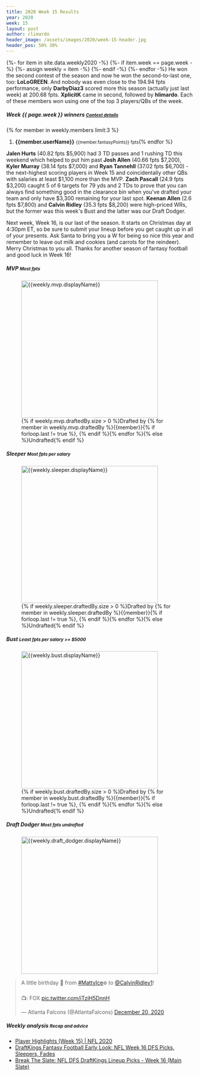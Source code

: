 ```yaml
---
title: 2020 Week 15 Results
year: 2020
week: 15
layout: post
author: climardo
header_image: /assets/images/2020/week-15-header.jpg
header_pos: 50% 30%
---
```

{%- for item in site.data.weekly2020 -%}
    {%- if item.week == page.week -%}
        {%- assign weekly = item -%}
    {%- endif -%}
{%- endfor -%}
He won the second contest of the season and now he won the second-to-last one, too: **LoLoGREEN**. And nobody was even close to the 194.94 fpts performance, only **DarbyDiaz3** scored more this season (actually just last week) at 200.68 fpts. **XplicitK** came in second, followed by **hlimardo**. Each of these members won using one of the top 3 players/QBs of the week. 

##### Week {{ page.week }} winners <small class="text-muted">[Contest details](https://www.draftkings.com/contest/gamecenter/{{weekly.contest_id}})</small>
{% for member in weekly.members limit:3 %}
1. **{{member.userName}}** <small class="text-muted">{{member.fantasyPoints}} fpts</small>{% endfor %}

**Jalen Hurts** (40.82 fpts $5,900) had 3 TD passes and 1 rushing TD this weekend which helped to put him past **Josh Allen** (40.66 fpts $7,200), **Kyler Murray** (38.14 fpts $7,000) and **Ryan Tannehll** (37.02 fpts $6,700) - the next-highest scoring players in Week 15 and coincidentally other QBs with salaries at least $1,100 more than the MVP. **Zach Pascall** (24.9 fpts $3,200) caught 5 of 6 targets for 79 yds and 2 TDs to prove that you can always find something good in the clearance bin when you've drafted your team and only have $3,300 remaining for your last spot. **Keenan Allen** (2.6 fpts $7,800) and **Calvin Ridley** (35.3 fpts $8,200) were high-priced WRs, but the former was this week's Bust and the latter was our Draft Dodger. 

Next week, Week 16, is our last of the season. It starts on Christmas day at 4:30pm ET, so be sure to submit your lineup before you get caught up in all of your presents. Ask Santa to bring you a W for being so nice this year and remember to leave out milk and cookies (and carrots for the reindeer). Merry Christmas to you all. Thanks for another season of fantasy football and good luck in Week 16!

##### MVP <small class="text-muted">Most fpts</small>
<figure class="figure">
    <img class="img-fluid" src="/assets/images/{{page.year}}/week-{{page.week}}-{{weekly.mvp.displayName | replace: ' ', '-' | escape |downcase }}.png" width="364px" alt="{{weekly.mvp.displayName}}"/>
    <figcaption class="figure-caption">{% if weekly.mvp.draftedBy.size > 0 %}Drafted by {% for member in weekly.mvp.draftedBy %}{{member}}{% if forloop.last != true %}, {% endif %}{% endfor %}{% else %}Undrafted{% endif %}</figcaption>
</figure>

##### Sleeper <small class="text-muted">Most fpts per salary</small>
<figure class="figure">
    <img class="img-fluid" src="/assets/images/{{page.year}}/week-{{page.week}}-{{weekly.sleeper.displayName | replace: ' ', '-' | escape | downcase }}.png" width="364px" alt="{{weekly.sleeper.displayName}}"/>
    <figcaption class="figure-caption">{% if weekly.sleeper.draftedBy.size > 0 %}Drafted by {% for member in weekly.sleeper.draftedBy %}{{member}}{% if forloop.last != true %}, {% endif %}{% endfor %}{% else %}Undrafted{% endif %}</figcaption>
</figure>

##### Bust <small class="text-muted">Least fpts per salary >= $5000</small>
<figure class="figure">
    <img class="img-fluid" src="/assets/images/{{page.year}}/week-{{page.week}}-{{weekly.bust.displayName | replace: ' ', '-' | escape | downcase }}.png" width="364px" alt="{{weekly.bust.displayName}}"/>
    <figcaption class="figure-caption">{% if weekly.bust.draftedBy.size > 0 %}Drafted by {% for member in weekly.bust.draftedBy %}{{member}}{% if forloop.last != true %}, {% endif %}{% endfor %}{% else %}Undrafted{% endif %}</figcaption>
</figure>

##### Draft Dodger <small class="text-muted">Most fpts undrafted</small>
<figure class="figure">
    <img class="img-fluid" src="/assets/images/{{page.year}}/week-{{page.week}}-{{weekly.draft_dodger.displayName | replace: ' ', '-' | escape | downcase }}.png" width="364px" alt="{{weekly.draft_dodger.displayName}}"/>
</figure>
<blockquote class="twitter-tweet"><p lang="en" dir="ltr">A little birthday 🎁 from <a href="https://twitter.com/hashtag/MattyIce?src=hash&amp;ref_src=twsrc%5Etfw">#MattyIce</a>❄️ to <a href="https://twitter.com/CalvinRidley1?ref_src=twsrc%5Etfw">@CalvinRidley1</a>! <br><br>📺: FOX <a href="https://t.co/iTziH5DnnH">pic.twitter.com/iTziH5DnnH</a></p>&mdash; Atlanta Falcons (@AtlantaFalcons) <a href="https://twitter.com/AtlantaFalcons/status/1340731577635135490?ref_src=twsrc%5Etfw">December 20, 2020</a></blockquote> <script async src="https://platform.twitter.com/widgets.js" charset="utf-8"></script>

##### Weekly analysis <small class="text-muted">Recap and advice</small>
- [Player Highlights (Week 15) \| NFL 2020](https://youtube.com/playlist?list=PLRdw3IjKY2gk1cpTg8WhuEpZDfxr5Qg3m)
- [DraftKings Fantasy Football Early Look: NFL Week 16 DFS Picks, Sleepers, Fades](https://dknation.draftkings.com/playbook/2020/12/22/22194481/draftkings-fantasy-football-nfl-week-16-dfs-picks-sleepers-fades-david-montgomery-tyreek-hill)
- [Break The Slate: NFL DFS DraftKings Lineup Picks - Week 16 (Main Slate)](https://www.rotoballer.com/break-the-slate-nfl-dfs-draftkings-lineup-picks-week-16-main-slate/702917)
